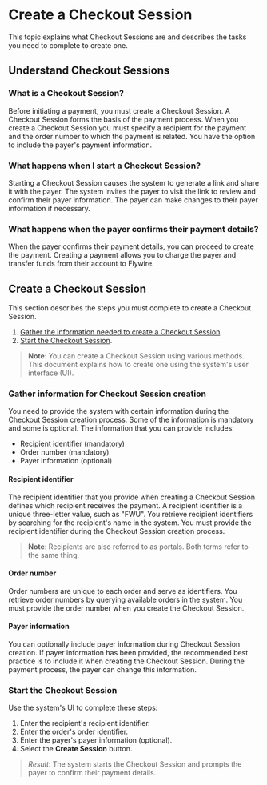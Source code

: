 # Create a Checkout Session

This topic explains what Checkout Sessions are and describes the tasks you need to complete to create one.

## Understand Checkout Sessions

### What is a Checkout Session?
Before initiating a payment, you must create a Checkout Session. A Checkout Session forms the basis of the payment process. When you create a Checkout Session you must specify a recipient for the payment and the order number to which the payment is related. You have the option to include the payer's payment information.

### What happens when I start a Checkout Session?

Starting a Checkout Session causes the system to generate a link and share it with the payer. The system invites the payer to visit the link to review and confirm their payer information. The payer can make changes to their payer information if necessary.

### What happens when the payer confirms their payment details?

When the payer confirms their payment details, you can proceed to create the payment. Creating a payment allows you to charge the payer and transfer funds from their account to Flywire.

## Create a Checkout Session

This section describes the steps you must complete to create a Checkout Session.

1. [Gather the information needed to create a Checkout Session](#gather-information-for-payment-creation).
1. [Start the Checkout Session](#start-the-checkout-session). 

> **Note**: You can create a Checkout Session using various methods. This document explains how to create one using the system's user interface (UI). 

### Gather information for Checkout Session creation

You need to provide the system with certain information during the Checkout Session creation process. Some of the information is mandatory and some is optional. The information that you can provide includes:

- Recipient identifier (mandatory)
- Order number (mandatory)
- Payer information (optional)

#### Recipient identifier

The recipient identifier that you provide when creating a Checkout Session defines which  recipient receives the payment. A recipient identifier is a unique three-letter value, such as "FWU". You retrieve recipient identifiers by searching for the recipient's name in the system. You must provide the recipient identifier during the Checkout Session creation process.

> **Note**: Recipients are also referred to as portals. Both terms refer to the same thing.

#### Order number

Order numbers are unique to each order and serve as identifiers. You retrieve order numbers by querying available orders in the system. You must provide the order number when you create the Checkout Session.

#### Payer information

You can optionally include payer information during Checkout Session creation. If payer information has been provided, the recommended best practice is to include it when creating the Checkout Session. During the payment process, the payer can change this information.

### Start the Checkout Session

Use the system's UI to complete these steps:

1. Enter the recipient's recipient identifier.
1. Enter the order's order identifier.
1. Enter the payer's payer information (optional).
1. Select the **Create Session** button.

> *Result*: The system starts the Checkout Session and prompts the payer to confirm their payment details.